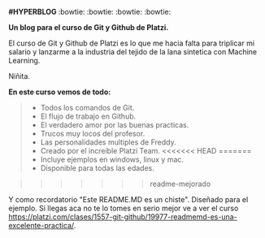 <strong> #HYPERBLOG </strong>
:bowtie: :bowtie: :bowtie: :bowtie: 


<strong><p>Un blog para el curso de Git y Github de Platzi.<p></strong>
</p>El curso de Git y Github de Platzi es lo que me hacia falta para triplicar mi salario y lanzarme a la industria del tejido de la lana sintetica con Machine Learning.<p>
 Niñita.


<strong> En este curso vemos de todo: </strong>
> - Todos los comandos de Git.
> - El flujo de trabajo en Github.
> - El verdadero amor por las buenas practicas.
> - Trucos muy locos del profesor.
> - Las personalidades multiples de Freddy.
> - Creado por el increíble Platzi Team.
<<<<<<< HEAD
=======
> - Incluye ejemplos en windows, linux y mac.
> - Disponible para todas las edades.

>>>>>>> readme-mejorado

Y como recordatorio "Este README.MD es un chiste". Diseñado para el ejemplo. Si llegas aca no te lo tomes en serio mejor ve a ver el curso https://platzi.com/clases/1557-git-github/19977-readmemd-es-una-excelente-practica/. 

